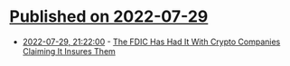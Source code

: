 # [Published on 2022-07-29](index.md)

* [2022-07-29, 21:22:00](https://slashdot.org/story/22/07/29/1921248/the-fdic-has-had-it-with-crypto-companies-claiming-it-insures-them?utm_source=rss1.0mainlinkanon&utm_medium=feed) - [The FDIC Has Had It With Crypto Companies Claiming It Insures Them](https://slashdot.org/story/22/07/29/1921248/the-fdic-has-had-it-with-crypto-companies-claiming-it-insures-them?utm_source=rss1.0mainlinkanon&utm_medium=feed)
